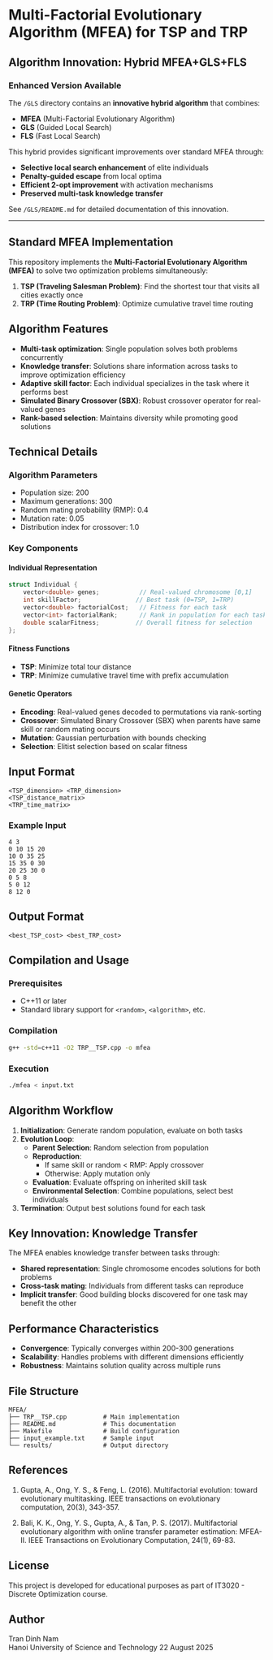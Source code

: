 # Multi-Factorial Evolutionary Algorithm (MFEA) for TSP and TRP

## Algorithm Innovation: Hybrid MFEA+GLS+FLS

### **Enhanced Version Available**
The `/GLS` directory contains an **innovative hybrid algorithm** that combines:
- **MFEA** (Multi-Factorial Evolutionary Algorithm)
- **GLS** (Guided Local Search) 
- **FLS** (Fast Local Search)

This hybrid provides significant improvements over standard MFEA through:
- **Selective local search enhancement** of elite individuals
- **Penalty-guided escape** from local optima  
- **Efficient 2-opt improvement** with activation mechanisms
- **Preserved multi-task knowledge transfer**

See `/GLS/README.md` for detailed documentation of this innovation.

---

## Standard MFEA Implementation

This repository implements the **Multi-Factorial Evolutionary Algorithm (MFEA)** to solve two optimization problems simultaneously:

1. **TSP (Traveling Salesman Problem)**: Find the shortest tour that visits all cities exactly once
2. **TRP (Time Routing Problem)**: Optimize cumulative travel time routing

## Algorithm Features

- **Multi-task optimization**: Single population solves both problems concurrently
- **Knowledge transfer**: Solutions share information across tasks to improve optimization efficiency
- **Adaptive skill factor**: Each individual specializes in the task where it performs best
- **Simulated Binary Crossover (SBX)**: Robust crossover operator for real-valued genes
- **Rank-based selection**: Maintains diversity while promoting good solutions

## Technical Details

### Algorithm Parameters
- Population size: 200
- Maximum generations: 300
- Random mating probability (RMP): 0.4
- Mutation rate: 0.05
- Distribution index for crossover: 1.0

### Key Components

#### Individual Representation
```cpp
struct Individual {
    vector<double> genes;           // Real-valued chromosome [0,1]
    int skillFactor;               // Best task (0=TSP, 1=TRP)
    vector<double> factorialCost;   // Fitness for each task
    vector<int> factorialRank;      // Rank in population for each task
    double scalarFitness;          // Overall fitness for selection
};
```

#### Fitness Functions
- **TSP**: Minimize total tour distance
- **TRP**: Minimize cumulative travel time with prefix accumulation

#### Genetic Operators
- **Encoding**: Real-valued genes decoded to permutations via rank-sorting
- **Crossover**: Simulated Binary Crossover (SBX) when parents have same skill or random mating occurs
- **Mutation**: Gaussian perturbation with bounds checking
- **Selection**: Elitist selection based on scalar fitness

## Input Format

```
<TSP_dimension> <TRP_dimension>
<TSP_distance_matrix>
<TRP_time_matrix>
```

### Example Input
```
4 3
0 10 15 20
10 0 35 25
15 35 0 30
20 25 30 0
0 5 8
5 0 12
8 12 0
```

## Output Format

```
<best_TSP_cost> <best_TRP_cost>
```

## Compilation and Usage

### Prerequisites
- C++11 or later
- Standard library support for `<random>`, `<algorithm>`, etc.

### Compilation
```bash
g++ -std=c++11 -O2 TRP__TSP.cpp -o mfea
```

### Execution
```bash
./mfea < input.txt
```

## Algorithm Workflow

1. **Initialization**: Generate random population, evaluate on both tasks
2. **Evolution Loop**:
   - **Parent Selection**: Random selection from population
   - **Reproduction**: 
     - If same skill or random < RMP: Apply crossover
     - Otherwise: Apply mutation only
   - **Evaluation**: Evaluate offspring on inherited skill task
   - **Environmental Selection**: Combine populations, select best individuals
3. **Termination**: Output best solutions found for each task

## Key Innovation: Knowledge Transfer

The MFEA enables knowledge transfer between tasks through:
- **Shared representation**: Single chromosome encodes solutions for both problems
- **Cross-task mating**: Individuals from different tasks can reproduce
- **Implicit transfer**: Good building blocks discovered for one task may benefit the other

## Performance Characteristics

- **Convergence**: Typically converges within 200-300 generations
- **Scalability**: Handles problems with different dimensions efficiently
- **Robustness**: Maintains solution quality across multiple runs

## File Structure

```
MFEA/
├── TRP__TSP.cpp          # Main implementation
├── README.md             # This documentation
├── Makefile              # Build configuration
├── input_example.txt     # Sample input
└── results/              # Output directory
```

## References

1. Gupta, A., Ong, Y. S., & Feng, L. (2016). Multifactorial evolution: toward evolutionary multitasking. IEEE transactions on evolutionary computation, 20(3), 343-357.

2. Bali, K. K., Ong, Y. S., Gupta, A., & Tan, P. S. (2017). Multifactorial evolutionary algorithm with online transfer parameter estimation: MFEA-II. IEEE Transactions on Evolutionary Computation, 24(1), 69-83.

## License

This project is developed for educational purposes as part of IT3020 - Discrete Optimization course.

## Author

Tran Dinh Nam  
Hanoi University of Science and Technology 
22 August 2025
